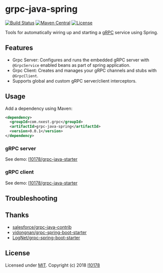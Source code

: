 # grpc-java-spring
 [![Build Status](https://travis-ci.org/l10178/grpc-java-starter.svg?branch=master)](https://travis-ci.org/l10178/grpc-java-starter)
 [![Maven Central]( https://maven-badges.herokuapp.com/maven-central/com.nxest.grpc/grpc-java-spring/badge.svg)]( https://maven-badges.herokuapp.com/maven-central/com.nxest.grpc/grpc-java-spring/)
 [![License](https://img.shields.io/github/license/mashape/apistatus.svg)](https://opensource.org/licenses/MIT)

Tools for automatically wiring up and starting a [gRPC][] service using Spring.

## Features
* Grpc Server: Configures and runs the embedded gRPC server with `@GrpcService` enabled beans as part of spring application.
* Grpc Client: Creates and manages your gRPC channels and stubs with `@GrpcClient`.
* Supports global and custom gRPC server/client interceptors.


## Usage
Add a dependency using Maven:
```xml
<dependency>
  <groupId>com.nxest.grpc</groupId>
  <artifactId>grpc-java-spring</artifactId>
  <version>0.0.1</version>
</dependency>
```

### gRPC server
See demo: [l10178/grpc-java-starter](https://github.com/l10178/grpc-java-starter/tree/master/grpc-java-spring-test)

### gRPC client
See demo: [l10178/grpc-java-starter](https://github.com/l10178/grpc-java-starter/tree/master/grpc-java-spring-test)

## Troubleshooting

## Thanks
* [salesforce/grpc-java-contrib](https://github.com/salesforce/grpc-java-contrib)
* [yidongnan/grpc-spring-boot-starter](https://github.com/yidongnan/grpc-spring-boot-starter)
* [LogNet/grpc-spring-boot-starter](https://github.com/LogNet/grpc-spring-boot-starter)


## License
Licensed under [MIT][]. Copyright (c) 2018 [l10178][]

[MIT]: https://opensource.org/licenses/MIT
[l10178]: http://nxest.com/
[gRPC]: https://grpc.io/
